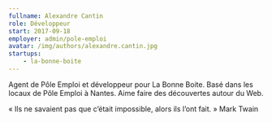 ```yaml
---
fullname: Alexandre Cantin 
role: Développeur
start: 2017-09-18
employer: admin/pole-emploi
avatar: /img/authors/alexandre.cantin.jpg
startups:
    - la-bonne-boite
---
```


Agent de Pôle Emploi et développeur pour La Bonne Boite.
Basé dans les locaux de Pôle Emploi à Nantes.
Aime faire des découvertes autour du Web.

« Ils ne savaient pas que c’était impossible, alors ils l’ont fait. » Mark Twain
